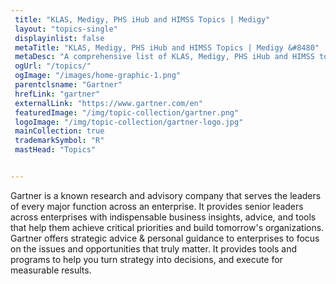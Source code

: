 ```yaml
--- 
 title: "KLAS, Medigy, PHS iHub and HIMSS Topics | Medigy"
 layout: "topics-single"
 displayinlist: false
 metaTitle: "KLAS, Medigy, PHS iHub and HIMSS Topics | Medigy &#8480"
 metaDesc: "A comprehensive list of KLAS, Medigy, PHS iHub and HIMSS topics"
 ogUrl: "/topics/"
 ogImage: "/images/home-graphic-1.png"
 parentclsname: "Gartner"
 hrefLink: "gartner"
 externalLink: "https://www.gartner.com/en"
 featuredImage: "/img/topic-collection/gartner.png"
 logoImage: "/img/topic-collection/gartner-logo.jpg"
 mainCollection: true
 trademarkSymbol: "R"
 mastHead: "Topics"


---
```

Gartner is a known research and advisory company that serves the leaders of every major function across an enterprise. It provides senior leaders across enterprises with indispensable business insights, advice, and tools that help them achieve critical priorities and build tomorrow's organizations. Gartner offers strategic advice & personal guidance to enterprises to focus on the issues and opportunities that truly matter. It provides tools and programs to help you turn strategy into decisions, and execute for measurable results.
